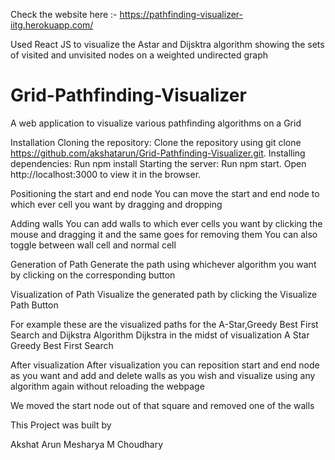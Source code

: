 Check the website here :- https://pathfinding-visualizer-iitg.herokuapp.com/

Used React JS to visualize  the Astar and Dijsktra algorithm showing the
sets of visited and unvisited nodes on a weighted undirected graph

# Grid-Pathfinding-Visualizer
A web application to visualize various pathfinding algorithms on a Grid

Installation
Cloning the repository:
Clone the repository using git clone https://github.com/akshatarun/Grid-Pathfinding-Visualizer.git.
Installing dependencies:
Run npm install
Starting the server:
Run npm start.
Open http://localhost:3000 to view it in the browser.


Positioning the start and end node
You can move the start and end node to which ever cell you want by dragging and dropping



Adding walls
You can add walls to which ever cells you want by clicking the mouse and dragging it and the same goes for removing them
You can also toggle between wall cell and normal cell


Generation of Path
Generate the path using whichever algorithm you want by clicking on the corresponding button

Visualization of Path
Visualize the generated path by clicking the Visualize Path Button

For example these are the visualized paths for the A-Star,Greedy Best First Search and Dijkstra Algorithm
Dijkstra in the midst of visualization  A Star  Greedy Best First Search 

After visualization
After visualization you can reposition start and end node as you want and add and delete walls as you wish and visualize using any algorithm again without reloading the webpage

We moved the start node out of that square and removed one of the walls 

This Project was built by

Akshat Arun
Mesharya M Choudhary
